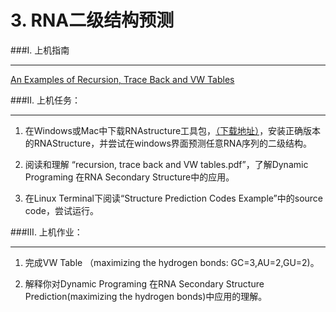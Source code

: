 # 3. RNA二级结构预测

###I. 上机指南

---

[An Examples of Recursion, Trace Back and VW Tables](https://www.jianguoyun.com/p/DTCJc-gQ0NLuBRj9kQ4#dir=%2F2016%2F%E7%94%9F%E7%89%A9%E4%BF%A1%E6%81%AF%E5%AD%A6%E5%AF%BC%E8%AE%BA%2F%E4%B8%8A%E6%9C%BA%E6%96%87%E4%BB%B6%2F2.Structure::mode=0)


###II. 上机任务：

---

1. 在Windows或Mac中下载RNAstructure工具包，[（下载地址）](http://rna.urmc.rochester.edu/RNAstructure.html)，安装正确版本的RNAStructure，并尝试在windows界面预测任意RNA序列的二级结构。

2. 阅读和理解 “recursion, trace back and VW tables.pdf”，了解Dynamic Programing 在RNA Secondary Structure中的应用。

3. 在Linux Terminal下阅读“Structure Prediction Codes Example”中的source code，尝试运行。


###III. 上机作业：

---



1. 完成VW Table （maximizing the hydrogen bonds: GC=3,AU=2,GU=2)。

2. 解释你对Dynamic Programing 在RNA Secondary Structure Prediction(maximizing the hydrogen bonds)中应用的理解。



